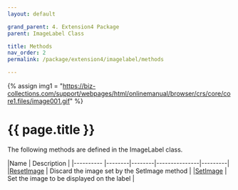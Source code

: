 ```yaml
---
layout: default

grand_parent: 4. Extension4 Package
parent: ImageLabel Class

title: Methods
nav_order: 2
permalink: /package/extension4/imagelabel/methods

---
```

{% assign img1 = "https://biz-collections.com/support/webpages/html/onlinemanual/browser/crs/core/core1.files/image001.gif" %}


# {{ page.title }}

The following methods are defined in the ImageLabel class.

|Name       | Description   |
|----------	|--------|--------|---------------|---------|
|[ResetImage](/package/extension4/imagelabel/methods/resetimage) | Discard the image set by the SetImage method |
|[SetImage](/package/extension4/imagelabel/methods/setimage) | Set the image to be displayed on the label |
